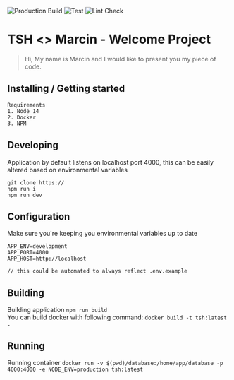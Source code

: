 ![Production Build](https://github.com/mmazurowski/movie-api/workflows/Project%20Build/badge.svg)
![Test](https://github.com/mmazurowski/movie-api/workflows/Test/badge.svg)
![Lint Check](https://github.com/mmazurowski/movie-api/workflows/Lint%20Check/badge.svg)

# TSH <> Marcin - Welcome Project
> Hi, My name is Marcin and I would like to present you my piece of code.

## Installing / Getting started
```
Requirements
1. Node 14
2. Docker
3. NPM
```

## Developing
Application by default listens on localhost port 4000, this can be easily altered based on environmental variables

```
git clone https://
npm run i
npm run dev
```

## Configuration
Make sure you're keeping you environmental variables up to date

```
APP_ENV=development
APP_PORT=4000
APP_HOST=http://localhost

// this could be automated to always reflect .env.example
```

## Building

Building application 
``npm run build``  
You can build docker with following command:  `docker build -t tsh:latest .`


## Running
Running container `docker run -v $(pwd)/database:/home/app/database -p 4000:4000 -e NODE_ENV=production tsh:latest`